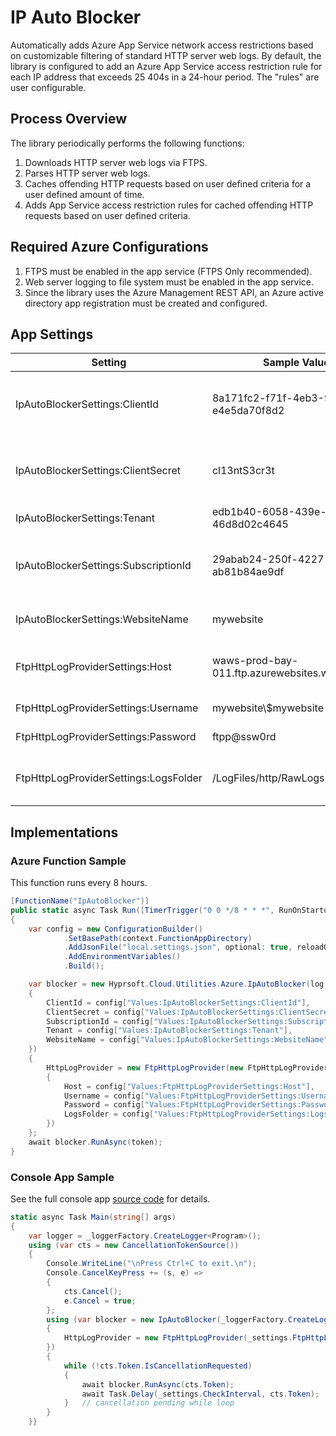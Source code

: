 # IP Auto Blocker
Automatically adds Azure App Service network access restrictions based on customizable filtering of standard HTTP server web logs.  By default, the library is configured to add an Azure App Service access restriction rule for each IP address that exceeds 25 404s in a 24-hour period.  The "rules" are user configurable.

## Process Overview
The library periodically performs the following functions:
1. Downloads HTTP server web logs via FTPS.
2. Parses HTTP server web logs.
4. Caches offending HTTP requests based on user defined criteria for a user defined amount of time.
5. Adds App Service access restriction rules for cached offending HTTP requests based on user defined criteria.

## Required Azure Configurations
1. FTPS must be enabled in the app service (FTPS Only recommended).
2. Web server logging to file system must be enabled in the app service.
3. Since the library uses the Azure Management REST API, an Azure active directory app registration must be created and configured.

## App Settings
Setting | Sample Value | Description
--- | --- | ---
IpAutoBlockerSettings:ClientId | 8a171fc2-f71f-4eb3-95fd-e4e5da70f8d2 | Azure service principal client identifier.
IpAutoBlockerSettings:ClientSecret | cl13ntS3cr3t | Azure service principal client secret.
IpAutoBlockerSettings:Tenant | edb1b40-6058-439e-a656-46d8d02c4645 | Azure tenant.
IpAutoBlockerSettings:SubscriptionId | 29abab24-250f-4227-adcc-ab81b84ae9df | Azure subscription id where website resides.
IpAutoBlockerSettings:WebsiteName | mywebsite | Azure app service name.
FtpHttpLogProviderSettings:Host | waws-prod-bay-011.ftp.azurewebsites.windows.net | FTP host where HTTP logs reside.
FtpHttpLogProviderSettings:Username | mywebsite\\$mywebsite | FTP username.
FtpHttpLogProviderSettings:Password | ftpp@ssw0rd | FTP password.
FtpHttpLogProviderSettings:LogsFolder | /LogFiles/http/RawLogs | FTP remote path where HTTP logs reside.

## Implementations
### Azure Function Sample
This function runs every 8 hours.
```csharp
[FunctionName("IpAutoBlocker")]
public static async Task Run([TimerTrigger("0 0 */8 * * *", RunOnStartup = true)]TimerInfo myTimer, ILogger log, Microsoft.Azure.WebJobs.ExecutionContext context, CancellationToken token)
{
    var config = new ConfigurationBuilder()
            .SetBasePath(context.FunctionAppDirectory)
            .AddJsonFile("local.settings.json", optional: true, reloadOnChange: true)
            .AddEnvironmentVariables()
            .Build();

    var blocker = new Hyprsoft.Cloud.Utilities.Azure.IpAutoBlocker(log, new IpAutoBlockerSettings
    {
        ClientId = config["Values:IpAutoBlockerSettings:ClientId"],
        ClientSecret = config["Values:IpAutoBlockerSettings:ClientSecret"],
        SubscriptionId = config["Values:IpAutoBlockerSettings:SubscriptionId"],
        Tenant = config["Values:IpAutoBlockerSettings:Tenant"],
        WebsiteName = config["Values:IpAutoBlockerSettings:WebsiteName"]
    })
    {
        HttpLogProvider = new FtpHttpLogProvider(new FtpHttpLogProviderSettings
        {
            Host = config["Values:FtpHttpLogProviderSettings:Host"],
            Username = config["Values:FtpHttpLogProviderSettings:Username"],
            Password = config["Values:FtpHttpLogProviderSettings:Password"],
            LogsFolder = config["Values:FtpHttpLogProviderSettings:LogsFolder"]
        })
    };
    await blocker.RunAsync(token);
}
```
### Console App Sample
See the full console app [source code](https://github.com/hyprsoftcorp/IpAutoBlocker/blob/master/Hyprsoft.IpAutoBlocker/Program.cs) for details.
```csharp
static async Task Main(string[] args)
{
    var logger = _loggerFactory.CreateLogger<Program>();
    using (var cts = new CancellationTokenSource())
    {
        Console.WriteLine("\nPress Ctrl+C to exit.\n");
        Console.CancelKeyPress += (s, e) =>
        {
            cts.Cancel();
            e.Cancel = true;
        };
        using (var blocker = new IpAutoBlocker(_loggerFactory.CreateLogger<IpAutoBlocker>(), _settings.IpAutoBlockerSettings)
        {
            HttpLogProvider = new FtpHttpLogProvider(_settings.FtpHttpLogProviderSettings)
        })
        {
            while (!cts.Token.IsCancellationRequested)
            {
                await blocker.RunAsync(cts.Token);
                await Task.Delay(_settings.CheckInterval, cts.Token);
            }   // cancellation pending while loop
        }
    }}
```
